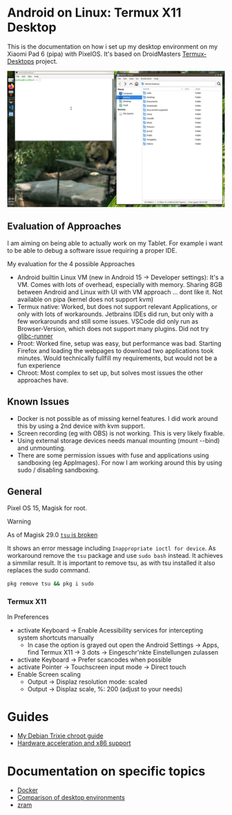 # Android on Linux: Termux X11 Desktop

This is the documentation on how i set up my desktop environment on my Xiaomi Pad 6 (pipa) with PixelOS. It's based on DroidMasters [Termux-Desktops](https://github.com/LinuxDroidMaster/Termux-Desktops) project.

![Termux Desktop Screenshot](./Documentation/screenshot-openbox-desktop.webp)


## Evaluation of Approaches
I am aiming on being able to actually work on my Tablet. For example i want to be able to debug a software issue requiring a proper IDE.

My evaluation for the 4 possible Approaches

- Android builtin Linux VM (new in Android 15 -> Developer settings): It's a VM. Comes with lots of overhead, especially with memory. Sharing 8GB between Android and Linux with UI with VM approach ... dont like it. Not available on pipa (kernel does not support kvm)
- Termux native: Worked, but does not support relevant Applications, or only with lots of workarounds. Jetbrains IDEs did run, but only with a few workarounds and still some issues. VSCode did only run as Browser-Version, which does not support many plugins. Did not try [glibc-runner](https://github.com/LinuxDroidMaster/Termux-Desktops/blob/main/Documentation/terminology.md)
- Proot: Worked fine, setup was easy, but performance was bad. Starting Firefox and loading the webpages to download two applications took minutes. Would technically fullfill my requirements, but would not be a fun experience
- Chroot: Most complex to set up, but solves most issues the other approaches have.

## Known Issues
- Docker is not possible as of missing kernel features. I did work around this by using a 2nd device with kvm support.
- Screen recording (eg with OBS) is not working. This is very likely fixable.
- Using external storage devices needs manual mounting (mount --bind) and unmounting.
- There are some permission issues with fuse and applications using sandboxing (eg AppImages). For now I am working around this by using sudo / disabling sandboxing.

## General
Pixel OS 15, Magisk for root.

> [!WARNING]
> As of Magisk 29.0 [`tsu` is broken](https://github.com/cswl/tsu/issues/114#issuecomment-2888315026)

It shows an error message including `Inappropriate ioctl for device`. As workaround remove the `tsu` package and use `sudo bash` instead. 
It achieves a simmilar result. It is important to remove tsu, as with tsu installed it also replaces the sudo command.

```bash
pkg remove tsu && pkg i sudo
```


### Termux X11
In Preferences
- activate Keyboard -> Enable Acessibility services for intercepting system shortcuts manually
  - In case the option is grayed out open the Android Settings -> Apps, find Termux X11 -> 3 dots -> Eingeschr'nkte Einstellungen zulassen
- activate Keyboard -> Prefer scancodes when possible
- activate Pointer -> Touchscreen input mode -> Direct touch
- Enable Screen scaling
    - Output -> Displaz resolution mode: scaled
    - Output -> Displaz scale, %: 200 (adjust to your needs)

# Guides
- [My Debian Trixie chroot guide](./Documentation/debian_chroot.md)
- [Hardware acceleration and x86 support](./Documentation/hardware_acceleration.md)

# Documentation on specific topics
- [Docker](./Documentation/docker.md)
- [Comparison of desktop environments](./Documentation/desktop_environments.md)
- [zram](./Documentation/zram.md)
